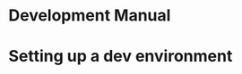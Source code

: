 # Development Manual

# Setting up a dev environment
<!-- for now, check the [Readme](../README.md) -->

